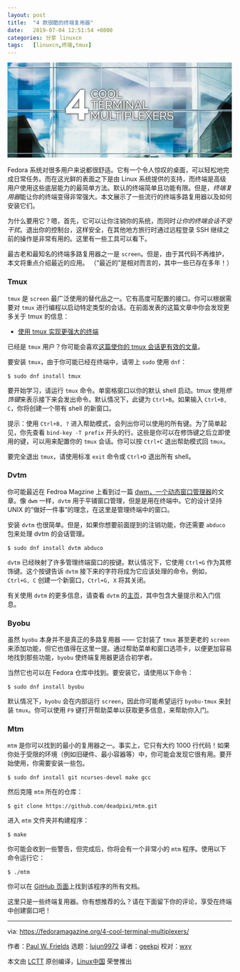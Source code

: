```yaml
---
layout: post
title:	"4 款很酷的终端复用器"
date:	2019-07-04 12:51:54 +0800 
categories:	分享 linuxcn 
tags:	[linuxcn,终端,tmux]
---
```



![](/Asserts/Images/album/201907/04/125200klg0curz7oczf0tt.jpg)


Fedora 系统对很多用户来说都很舒适。它有一个令人惊叹的桌面，可以轻松地完成日常任务。而在这光鲜的表面之下是由 Linux 系统提供的支持，而终端是高级用户使用这些底层能力的最简单方法。默认的终端简单且功能有限。但是，*终端复用器*能让你的终端变得非常强大。本文展示了一些流行的终端多路复用器以及如何安装它们。


为什么要用它？嗯，首先，它可以让你注销你的系统，而同时*让你的终端会话不受干扰*。退出你的控制台，这样安全，在其他地方旅行时通过远程登录 SSH 继续之前的操作是非常有用的。这里有一些工具可以看下。


最古老和最知名的终端多路复用器之一是 `screen`。但是，由于其代码不再维护，本文将重点介绍最近的应用。 （“最近的”是相对而言的，其中一些已存在多年！）


### Tmux


`tmux` 是 `screen` 最广泛使用的替代品之一。它有高度可配置的接口。你可以根据需要对 `tmux` 进行编程以启动特定类型的会话。在前面发表的这篇文章中你会发现更多关于 tmux 的信息：


* [使用 tmux 实现更强大的终端](https://fedoramagazine.org/use-tmux-more-powerful-terminal/)


已经是 `tmux` 用户？你可能会喜欢[这篇使你的 tmux 会话更有效的文章](https://fedoramagazine.org/4-tips-better-tmux-sessions/)。


要安装 `tmux`，由于你可能已经在终端中，请带上 `sudo` 使用 `dnf`：



```
$ sudo dnf install tmux
```

要开始学习，请运行 `tmux` 命令。单窗格窗口以你的默认 shell 启动。tmux 使用*修饰键*来表示接下来会发出命令。默认情况下，此键为 `Ctrl+B`。如果输入 `Ctrl+B, C`，你将创建一个带有 shell 的新窗口。


提示：使用 `Ctrl+B, ?` 进入帮助模式，会列出你可以使用的所有键。为了简单起见，你先查看 `bind-key -T prefix` 开头的行。这些是你可以在修饰键之后立即使用的键，可以用来配置你的 `tmux` 会话。你可以按 `Ctrl+C` 退出帮助模式回 `tmux`。


要完全退出 `tmux`，请使用标准 `exit` 命令或 `Ctrl+D` 退出所有 shell。


### Dvtm


你可能最近在 Fedroa Magzine 上看到过一篇 [dwm，一个动态窗口管理器](https://fedoramagazine.org/lets-try-dwm-dynamic-window-manger/)的文章。像 `dwm` 一样，`dvtm` 用于平铺窗口管理，但是是用在终端中。它的设计坚持 UNIX 的“做好一件事”的理念，在这里是管理终端中的窗口。


安装 `dvtm` 也很简单。但是，如果你想要前面提到的注销功能，你还需要 `abduco` 包来处理 dvtm 的会话管理。



```
$ sudo dnf install dvtm abduco
```

`dvtm` 已经映射了许多管理终端窗口的按键。默认情况下，它使用 `Ctrl+G` 作为其修饰键。这个按键告诉 `dvtm` 接下来的字符将成为它应该处理的命令。例如， `Ctrl+G, C` 创建一个新窗口，`Ctrl+G, X` 将其关闭。


有关使用 `dvtm` 的更多信息，请查看 `dvtm` 的[主页](http://www.brain-dump.org/projects/dvtm/#why)，其中包含大量提示和入门信息。


### Byobu


虽然 `byobu` 本身并不是真正的多路复用器 —— 它封装了 `tmux` 甚至更老的 `screen` 来添加功能，但它也值得在这里一提。通过帮助菜单和窗口选项卡，以便更加容易地找到那些功能，`byobu` 使终端复用器更适合初学者。


当然它也可以在 Fedora 仓库中找到。要安装它，请使用以下命令：



```
$ sudo dnf install byobu
```

默认情况下，`byobu` 会在内部运行 `screen`，因此你可能希望运行 `byobu-tmux` 来封装 `tmux`。你可以使用 `F9` 键打开帮助菜单以获取更多信息，来帮助你入门。


### Mtm


`mtm` 是你可以找到的最小的复用器之一。事实上，它只有大约 1000 行代码！如果你处于受限的环境（例如旧硬件、最小容器等）中，你可能会发现它很有用。要开始使用，你需要安装一些包。



```
$ sudo dnf install git ncurses-devel make gcc
```

然后克隆 `mtm` 所在的仓库：



```
$ git clone https://github.com/deadpixi/mtm.git
```

进入 `mtm` 文件夹并构建程序：



```
$ make
```

你可能会收到一些警告，但完成后，你将会有一个非常小的 `mtm` 程序。使用以下命令运行它：



```
$ ./mtm
```

你可以在 [GitHub 页面](https://github.com/deadpixi/mtm)上找到该程序的所有文档。


这里只是一些终端复用器。你有想推荐的么？请在下面留下你的评论，享受在终端中创建窗口吧！




---


via: <https://fedoramagazine.org/4-cool-terminal-multiplexers/>


作者：[Paul W. Frields](https://fedoramagazine.org/author/pfrields/) 选题：[lujun9972](https://github.com/lujun9972) 译者：[geekpi](https://github.com/geekpi) 校对：[wxy](https://github.com/wxy)


本文由 [LCTT](https://github.com/LCTT/TranslateProject) 原创编译，[Linux中国](https://linux.cn/) 荣誉推出
